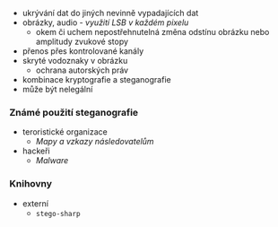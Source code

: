 - ukrývání dat do jiných nevinně vypadajících dat
- obrázky, audio - *využití LSB v každém pixelu*
	- okem či uchem nepostřehnutelná změna odstínu obrázku nebo amplitudy zvukové stopy
- přenos přes kontrolované kanály
- skryté vodoznaky v obrázku
	- ochrana autorských práv
- kombinace kryptografie a steganografie
- může být nelegální
### Známé použití steganografie
- teroristické organizace
	- *Mapy a vzkazy následovatelům*
- hackeři
	- *Malware*
### Knihovny
- externí
	- `stego-sharp`